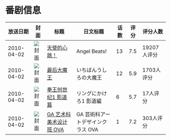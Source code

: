 # 番剧信息

|放送日期|封面|标题|日文标题|话数|评分|评分人数|
|---|---|---|---|---|---|---|
|2010-04-02|![封面](https://lain.bgm.tv/pic/cover/c/ff/14/1851_ZFEg7.jpg)|[天使的心跳！](https://bangumi.tv/subject/1851)|Angel Beats!|13|7.5|19207人评分|
|2010-04-02|![封面](https://lain.bgm.tv/pic/cover/c/14/8d/4291_yQtyt.jpg)|[最后大魔王](https://bangumi.tv/subject/4291)|いちばんうしろの大魔王|12|5.9|1703人评分|
|2010-04-02|![封面](https://lain.bgm.tv/pic/cover/c/2b/f7/4314_aRZmT.jpg)|[拳王创世纪1 影道篇](https://bangumi.tv/subject/4314)|リングにかけろ1 影道編|6|5.7|17人评分|
|2010-04-02|![封面](https://lain.bgm.tv/pic/cover/c/f8/15/4473_39MVM.jpg)|[GA 艺术科美术设计班 OVA](https://bangumi.tv/subject/4473)|GA 芸術科アートデザインクラス OVA|1|7.2|303人评分|

